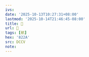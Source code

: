 ```yaml
---
ivs:
date: '2025-10-13T10:27:31+08:00'
lastmod: '2025-10-14T21:46:45-08:00'
title: 􁛄
url: 􁛄
tags: [航]
hex: '822A'
src: DCCV
note:
---
```

